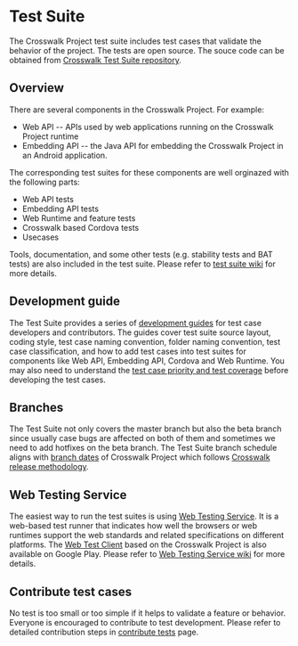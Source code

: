 # Test Suite

The Crosswalk Project test suite includes test cases that validate the behavior of the project. The tests are open source.  The souce code can be obtained from [Crosswalk Test Suite repository](https://github.com/crosswalk-project/crosswalk-test-suite).

## Overview

There are several components in the Crosswalk Project.  For example:

* Web API -- APIs used by web applications running on the Crosswalk Project runtime
* Embedding API --  the Java API for embedding the Crosswalk Project in an Android application.

The corresponding test suites for these components are well orginazed with the following parts:

* Web API tests
* Embedding API tests
* Web Runtime and feature tests
* Crosswalk based Cordova tests
* Usecases

Tools, documentation, and some other tests (e.g. stability tests and BAT tests) are also included in the test suite. Please refer to [test suite wiki](https://github.com/crosswalk-project/crosswalk-website/wiki/Crosswalk-test-suite) for more details.

## Development guide

The Test Suite provides a series of [development guides](https://github.com/crosswalk-project/crosswalk-test-suite/tree/master/doc) for test case developers and contributors. The guides cover test suite source layout, coding style, test case naming convention, folder naming convention, test case classification, and how to add test cases into test suites for components like Web API, Embedding API, Cordova and Web Runtime. You may also need to understand the [test case priority and test coverage](https://github.com/crosswalk-project/crosswalk-website/wiki/Crosswalk-test-suite) before developing the test cases.

## Branches

The Test Suite not only covers the master branch but also the beta branch since usually case bugs are affected on both of them and sometimes we need to add hotfixes on the beta branch. The Test Suite branch schedule aligns with [branch dates](https://github.com/crosswalk-project/crosswalk-website/wiki/Release-dates) of Crosswalk Project which follows [Crosswalk release methodology](https://github.com/crosswalk-project/crosswalk-website/wiki/Release-methodology).

## Web Testing Service
The easiest way to run the test suites is using [Web Testing Service](http://wts.crosswalk-project.org/). It is a web-based test runner that indicates how well the browsers or web runtimes support the web standards and related specifications on different platforms. The [Web Test Client](https://play.google.com/store/search?q=org.xwalk.web_test_client) based on the Crosswalk Project is also available on Google Play. Please refer to [Web Testing Service wiki](https://github.com/crosswalk-project/web-testing-service/wiki) for more details.

## Contribute test cases

No test is too small or too simple if it helps to validate a feature or behavior. Everyone is encouraged to contribute to test development. Please refer to detailed contribution steps in [contribute tests](/contribute/contributing_tests.html) page.


